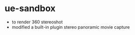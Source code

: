 # ue-sandbox 
- to render 360 stereoshot
- modified a built-in plugin stereo panoramic movie capture

